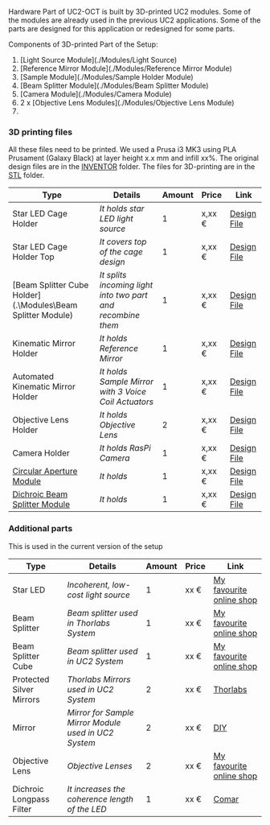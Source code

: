 

Hardware Part of UC2-OCT is built by 3D-printed UC2 modules. Some of the modules are already used in the previous UC2 applications.
Some of the parts are designed for this application or redesigned for some parts.

Components of 3D-printed Part of the Setup:

  1. [Light Source Module](./Modules/Light Source)
  2. [Reference Mirror Module](./Modules/Reference Mirror Module)
  3. [Sample Module](./Modules/Sample Holder Module)
  4. [Beam Splitter Module](./Modules/Beam Splitter Module)
  5. [Camera Module](./Modules/Camera Module)
  6. 2 x [Objective Lens Modules](./Modules/Objective Lens Module)
  7. 


### 3D printing files

  All these files need to be printed. We used a Prusa i3 MK3 using PLA Prusament (Galaxy Black) at layer height x.x mm and infill xx%.
  The original design files are in the [INVENTOR](./INVENTOR) folder.
  The files for 3D-printing are in the [STL](./STL) folder.


  |  Type | Details  |  Amount | Price | Link  |
  |---|---|---|---|---|
  | Star LED Cage Holder |  *It holds star LED light source* |  1  |  x,xx € | [Design File](./INVENTOR)  | [Part.stl](./STL/)  |
  | Star LED Cage Holder Top |  *It covers top of the cage design* |  1  |  x,xx € | [Design File](./INVENTOR)  | [Part.stl](./STL/) |
  | [Beam Splitter Cube Holder](.\Modules\Beam Splitter Module) |  *It splits incoming light into two part and recombine them* |  1  |  x,xx € | [Design File](./INVENTOR)  | [Part.stl](./STL/) |
  | Kinematic Mirror Holder |  *It holds Reference Mirror* |  1  |  x,xx € | [Design File](./INVENTOR)  | [Part.stl](./STL/) |
  | Automated Kinematic Mirror Holder |  *It holds Sample Mirror with 3 Voice Coil Actuators* |  1  |  x,xx € | [Design File](./INVENTOR)  | [Part.stl](./STL/) |
  | Objective Lens Holder |  *It holds Objective Lens* |  2  |  x,xx € | [Design File](./INVENTOR)  | [Part.stl](./STL/) |
  | Camera Holder |  *It holds RasPi Camera* |  1  |  x,xx € | [Design File](./INVENTOR)  | [Part.stl](./STL/) |
  | [Circular Aperture Module](https://github.com/openUC2/UC2-GIT/tree/master/CAD/ASSEMBLY_CUBE_Aperture_Circular) |  *It holds* |  1  |  x,xx € | [Design File](./INVENTOR)  | [Part.stl](./STL/) |
  | [Dichroic Beam Splitter Module](https://github.com/openUC2/UC2-GIT/tree/master/CAD/ASSEMBLY_CUBE_Dichroic_Beamsplitter) |  *It holds* |  1  |  x,xx € | [Design File](./INVENTOR)  | [Part.stl](./STL/) |


### Additional parts
  This is used in the current version of the setup

  |  Type | Details  |  Amount | Price | Link  |
  |---|---|---|---|---|
  | Star LED | *Incoherent, low-cost light source* |  1  |  xx € | [My favourite online shop]()  |
  | Beam Splitter | *Beam splitter used in Thorlabs System* |  1 |  xx € | [My favourite online shop]()  |
  | Beam Splitter Cube | *Beam splitter used in UC2 System* |  1 |  xx € | [My favourite online shop]()  |
  | Protected Silver Mirrors | *Thorlabs Mirrors used in UC2 System* |  2  |  xx € | [Thorlabs]()  |
  | Mirror | *Mirror for Sample Mirror Module used in UC2 System* |  2  |  xx € | [DIY]()  |
  | Objective Lens | *Objective Lenses* |  2  |  xx € | [My favourite online shop]()  |
  | Dichroic Longpass Filter | *It increases the coherence length of the LED* |  1  |  xx € | [Comar]()  |
